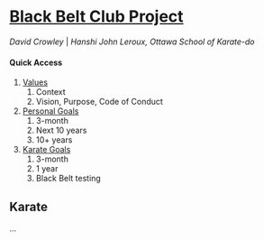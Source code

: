 <link rel="stylesheet" href="bbc-style.css">

<div id="title" class="page-title" markdown='1'>

# [Black Belt Club Project](landing.md)

_David Crowley_ \| _Hanshi John Leroux, Ottawa School of Karate-do_

</div>

<div class="tile-box">

<div id="menu" class="bbc-menu" markdown=1>

#### Quick Access

1. [Values](values.md)
   1. Context
   2. Vision, Purpose, Code of Conduct
2. [Personal Goals](personal.md)
   1. 3-month
   2. Next 10 years
   3. 10+ years
3. [Karate Goals](karate.md)
   1. 3-month
   2. 1 year
   3. Black Belt testing

</div>

<div id="content" class="bbc-content" markdown=1>

## Karate

...


</div>

</div>